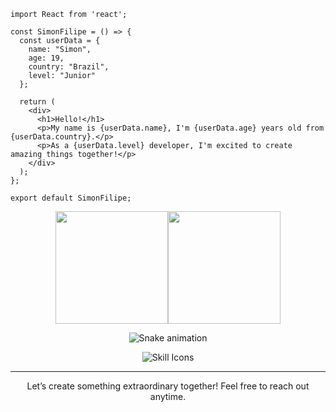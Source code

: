 ```
import React from 'react';

const SimonFilipe = () => {
  const userData = {
    name: "Simon",
    age: 19,
    country: "Brazil",
    level: "Junior"
  };

  return (
    <div>
      <h1>Hello!</h1>
      <p>My name is {userData.name}, I'm {userData.age} years old from {userData.country}.</p>
      <p>As a {userData.level} developer, I'm excited to create amazing things together!</p>
    </div>
  );
};

export default SimonFilipe;
```

<div align="center">
  <img height="180em" src="https://github-readme-stats.vercel.app/api?username=mi66mc&show_icons=true&theme=dark&include_all_commits=true&count_private=false"/><img height="180em" src="https://github-readme-stats.vercel.app/api/top-langs/?username=mi66mc&layout=compact&langs_count=99&theme=dark"/>
    
  ![Snake animation](https://github.com/mi66mc/simonfilipes/blob/output/github-contribution-grid-snake-dark.svg)
</div>

<div align="center">
  
  <img src="https://skillicons.dev/icons?i=php,py,java,html,css,javascript,react,laravel,git,vscode" alt="Skill Icons"/>
</div>

---

<p align="center">
  Let’s create something extraordinary together! Feel free to reach out anytime.
</p>
